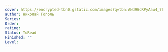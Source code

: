 ```yaml
---
cover: https://encrypted-tbn0.gstatic.com/images?q=tbn:ANd9GcRPyAau4_76XRAa58ChlixkVYobv2WN8m83FA&s
author: Николай Гоголь
Series: 
Order: 
rating: 
Status: ToRead
Finished: ""
Level:
---
```








